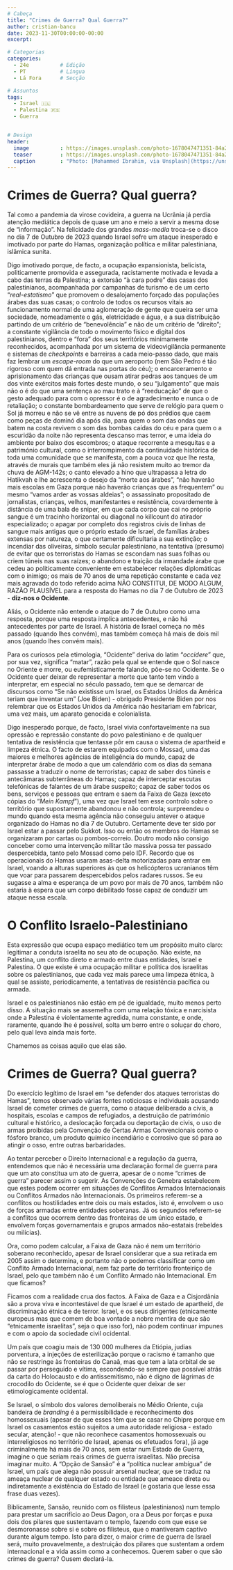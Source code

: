 ```yaml
---
# Cabeça
title: "Crimes de Guerra? Qual Guerra?"
author: cristian-bancu
date: 2023-11-30T00:00:00-00:00
excerpt:

# Categorias
categories:
  - 24e          # Edição
  - PT           # Língua
  - Lá Fora      # Secção

# Assuntos
tags:
  - Israel 🇮🇱
  - Palestina 🇵🇸
  - Guerra


# Design
header:
  image          : https://images.unsplash.com/photo-1678047471351-84a24c661587?q=80&w=2940&auto=format&fit=crop&ixlib=rb-4.0.3&ixid=M3wxMjA3fDB8MHxwaG90by1wYWdlfHx8fGVufDB8fHx8fA%3D%3D
  teaser         : https://images.unsplash.com/photo-1678047471351-84a24c661587?q=80&w=2940&auto=format&fit=crop&ixlib=rb-4.0.3&ixid=M3wxMjA3fDB8MHxwaG90by1wYWdlfHx8fGVufDB8fHx8fA%3D%3D
  caption        : "Photo: [Mohammed Ibrahim, via Unsplash](https://unsplash.com/photos/smoke-billows-from-a-factory-in-a-city-jrcvHflmKvg)"
---
```


# Crimes de Guerra? Qual guerra?

Tal como a pandemia da virose covideira, a guerra na Ucrânia já perdia atenção mediática depois de quase um ano e meio a servir a mesma dose de “informação”. Na felicidade dos grandes *mass-media* troca-se o disco no dia 7 de Outubro de 2023 quando Israel sofre um ataque inesperado e imotivado por parte do Hamas, organização política e militar palestiniana, islâmica sunita.

Digo imotivado porque, de facto, a ocupação expansionista, belicista, politicamente promovida e assegurada, racistamente motivada e levada a cabo das terras da Palestina; a extorsão “à cara podre” das casas dos palestinianos, acompanhada por campanhas de turismo e de um certo “*real-estatismo*” que promovem o desalojamento forçado das populações árabes das suas casas; o controlo de todos os recursos vitais ao funcionamento normal de uma aglomeração de gente que queira ser uma sociedade, nomeadamente o gás, eletricidade e água, e a sua distribuição partindo de um critério de “benevolência” e não de um critério de “direito”; a constante vigilância de todo o movimento físico e digital dos palestinianos, dentro e “fora” dos seus territórios minimamente reconhecidos, acompanhada por um sistema de videovigilância permanente e sistemas de *checkpoints* e barreiras a cada meio-passo dado, que mais faz lembrar um *escape-room* do que um aeroporto (nem São Pedro é tão rigoroso com quem dá entrada nas portas do céu); o encarceramento e aprisionamento das crianças que ousam atirar pedras aos tanques de um dos vinte exércitos mais fortes deste mundo, o seu “julgamento” que mais não o é do que uma sentença ao mau trato e à “reeducação” de que o gesto adequado para com o opressor é o de agradecimento e nunca o de retaliação; o constante bombardeamento que serve de relógio para quem o Sol já morreu e não se vê entre as nuvens de pó dos prédios que caem como peças de dominó dia após dia, para quem o som das ondas que batem na costa revivem o som das bombas caídas do céu e para quem o a escuridão da noite não representa descanso mas terror, e uma ideia do ambiente por baixo dos escombros; o ataque recorrente a mesquitas e a património cultural, como o interrompimento da continuidade histórica de toda uma comunidade que se manifesta, com a pouca voz que lhe resta, através de murais que também eles já não resistem muito ao tremor da chuva de AGM-142s; o canto elevado a hino que ultrapassa a letra do Hatikvah e lhe acrescenta o desejo da “morte aos árabes”, “não haverão mais escolas em Gaza porque não haverão crianças que as frequentem” ou mesmo “vamos arder as vossas aldeias”; o assassinato propositado de jornalistas, crianças, velhos, manifestantes e resistência, covardemente à distância de uma bala de sniper, em que cada corpo que cai no próprio sangue é um tracinho horizontal ou diagonal no killcount do atirador especializado; o apagar por completo dos registros civis de linhas de sangue mais antigas que o próprio estado de Israel, de famílias árabes extensas por natureza, o que certamente dificultaria a sua extinção; o incendiar das oliveiras, símbolo secular palestiniano, na tentativa (presumo) de evitar que os terroristas do Hamas se escondam nas suas folhas ou criem túneis nas suas raízes; o abandono e traição da irmandade árabe que cedeu ao politicamente conveniente em estabelecer relações diplomáticas com o inimigo; os mais de 70 anos de uma repetição constante e cada vez mais agravada do todo referido acima NÃO CONSTITUI, DE MODO ALGUM, RAZÃO PLAUSÍVEL para a resposta do Hamas no dia 7 de Outubro de 2023 - **diz-nos o Ocidente**.

Aliás, o Ocidente não entende o ataque do 7 de Outubro como uma resposta, porque uma resposta implica antecedentes, e não há antecedentes por parte de Israel. A história de Israel começa no mês passado (quando lhes convém), mas também começa há mais de dois mil anos (quando lhes convém mais).

Para os curiosos pela etimologia, “Ocidente” deriva do latim “*occidere*” que, por sua vez, significa “matar”, razão pela qual se entende que o Sol nasce no Oriente e morre, ou eufemisticamente falando, põe-se no Ocidente. Se o Ocidente quer deixar de representar a morte que tanto tem vindo a interpretar, em especial no século passado, tem que se demarcar de discursos como “Se não existisse um Israel, os Estados Unidos da América teriam que inventar um” (Joe Biden) - obrigado Presidente Biden por nos relembrar que os Estados Unidos da América não hesitariam em fabricar, uma vez mais, um aparato genocida e colonialista.

Digo inesperado porque, de facto, Israel vivia confortavelmente na sua opressão e repressão constante do povo palestiniano e de qualquer tentativa de resistência que tentasse pôr em causa o sistema de apartheid e limpeza étnica. O facto de estarem equipados com o Mossad, uma das maiores e melhores agências de inteligência do mundo, capaz de interpretar árabe de modo a que um calendário com os dias da semana passasse a traduzir o nome de terroristas; capaz de saber dos túneis e antecâmaras subterrâneas do Hamas; capaz de interceptar escutas telefónicas de falantes de um árabe suspeito; capaz de saber todos os bens, serviços e pessoas que entram e saem da Faixa de Gaza (exceto cópias do “*Mein Kampf*”), uma vez que Israel tem esse controlo sobre o território que supostamente abandonou e não controla; surpreendeu o mundo quando esta mesma agência não conseguiu antever o ataque organizado do Hamas no dia 7 de Outubro. Certamente deve ter sido por Israel estar a passar pelo Sukkot. Isso ou então os membros do Hamas se organizaram por cartas ou pombos-correio. Doutro modo não consigo conceber como uma intervenção militar tão massiva possa ter passado despercebida, tanto pelo Mossad como pelo IDF. Recordo que os operacionais do Hamas usaram asas-delta motorizadas para entrar em Israel, voando a alturas superiores às que os helicópteros ucranianos têm que voar para passarem despercebidos pelos radares russos. Se eu sugasse a alma e esperança de um povo por mais de 70 anos, também não estaria à espera que um corpo debilitado fosse capaz de conduzir um ataque nessa escala.

# O Conflito Israelo-Palestiniano

Esta expressão que ocupa espaço mediático tem um propósito muito claro: legitimar a conduta israelita no seu ato de ocupação. Não existe, na Palestina, um conflito direto e armado entre duas entidades, Israel e Palestina. O que existe é uma ocupação militar e política dos israelitas sobre os palestinianos, que cada vez mais parece uma limpeza étnica, à qual se assiste, periodicamente, a tentativas de resistência pacífica ou armada.

Israel e os palestinianos não estão em pé de igualdade, muito menos perto disso. A situação mais se assemelha com uma relação tóxica e narcisista onde a Palestina é violentamente agredida, numa constante, e onde, raramente, quando lhe é possível, solta um berro entre o soluçar do choro, pelo qual leva ainda mais forte.

Chamemos as coisas aquilo que elas são.

# Crimes de Guerra? Qual guerra?

Do exercício legítimo de Israel em “se defender dos ataques terroristas do Hamas”, temos observado várias fontes noticiosas e individuais acusando Israel de cometer crimes de guerra, como o ataque deliberado a civis, a hospitais, escolas e campos de refugiados, a destruição de património cultural e histórico, a deslocação forçada ou deportação de civis, o uso de armas proibidas pela Convenção de Certas Armas Convencionais como o fósforo branco, um produto químico incendiário e corrosivo que só para ao atingir o osso, entre outras barbaridades.

Ao tentar perceber o Direito Internacional e a regulação da guerra, entendemos que não é necessária uma declaração formal de guerra para que um ato constitua um ato de guerra, apesar de o nome “crimes de guerra” parecer assim o sugerir. As Convenções de Genebra estabelecem que estes podem ocorrer em situações de Conflitos Armados Internacionais ou Conflitos Armados não Internacionais. Os primeiros referem-se a conflitos ou hostilidades entre dois ou mais estados, isto é, envolvem o uso de forças armadas entre entidades soberanas. Já os segundos referem-se a conflitos que ocorrem dentro das fronteiras de um único estado, e envolvem forças governamentais e grupos armados não-estatais (rebeldes ou milícias).

Ora, como podem calcular, a Faixa de Gaza não é nem um território soberano reconhecido, apesar de Israel considerar que a sua retirada em 2005 assim o determina, e portanto não o podemos classificar como um Conflito Armado Internacional, nem faz parte do território fronteiriço de Israel, pelo que também não é um Conflito Armado não Internacional. Em que ficamos?

Ficamos com a realidade crua dos factos. A Faixa de Gaza e a Cisjordânia são a prova viva e incontestável de que Israel é um estado de apartheid, de discriminação étnica e de terror. Israel, e os seus dirigentes (etnicamente europeus mas que comem de boa vontade a nobre mentira de que são “etnicamente israelitas”, seja o que isso for), não podem continuar impunes e com o apoio da sociedade civil ocidental. 

Um país que coagiu mais de 130 000 mulheres da Etiópia, judias porventura, a injeções de esterilização porque o racismo é tamanho que não se restringe às fronteiras do Canaã, mas que tem a lata orbital de se passar por perseguido e vítima, escondendo-se sempre que possível atrás da carta do Holocausto e do antissemitismo, não é digno de lágrimas de crocodilo do Ocidente, se é que o Ocidente quer deixar de ser etimologicamente ocidental.

Se Israel, o símbolo dos valores demoliberais no Médio Oriente, cuja bandeira de *branding* é a permissibilidade e reconhecimento dos homossexuais (apesar de que esses têm que se casar no Chipre porque em Israel os casamentos estão sujeitos a uma autoridade religiosa - estado secular, atenção! - que não reconhece casamentos homossexuais ou interreligiosos no território de Israel, apenas os efetuados fora), já age criminalmente há mais de 70 anos, sem estar num Estado de Guerra, imagine o que seriam reais crimes de guerra israelitas. Não precisa imaginar muito. A “Opção de Sansão” é a “política nuclear ambígua” de Israel, um país que alega não possuir arsenal nuclear, que se traduz na ameaça nuclear de qualquer estado ou entidade que ameace direta ou indiretamente a existência do Estado de Israel (e gostaria que lesse essa frase duas vezes).

Biblicamente, Sansão, reunido com os filisteus (palestinianos) num templo para prestar um sacrifício ao Deus Dagon, ora a Deus por forças e puxa dois dos pilares que sustentavam o templo, fazendo com que esse se desmoronasse sobre si e sobre os filisteus, que o mantiveram captivo durante algum tempo. Isto para dizer, o maior crime de guerra de Israel será, muito provavelmente, a destruição dos pilares que sustentam a ordem internacional e a vida assim como a conhecemos. Querem saber o que são crimes de guerra? Ousem declará-la.